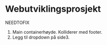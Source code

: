 # Webutviklingsprosjekt

NEEDTOFIX
1. Main containerhøyde. Kolliderer med footer.
2. Legg til dropdown på side3.
